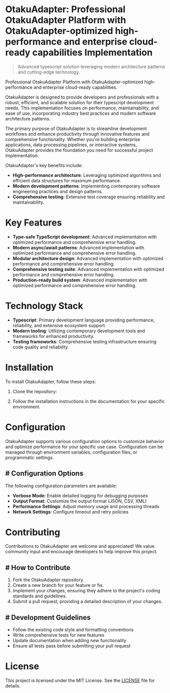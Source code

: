 <!-- fallback_OtakuAdapter_20251021171808_32672 -->

# OtakuAdapter: Professional OtakuAdapter Platform with OtakuAdapter-optimized high-performance and enterprise cloud-ready capabilities Implementation
> Advanced typescript solution leveraging modern architecture patterns and cutting-edge technology.

Professional OtakuAdapter Platform with OtakuAdapter-optimized high-performance and enterprise cloud-ready capabilities.

OtakuAdapter is designed to provide developers and professionals with a robust, efficient, and scalable solution for their typescript development needs. This implementation focuses on performance, maintainability, and ease of use, incorporating industry best practices and modern software architecture patterns.

The primary purpose of OtakuAdapter is to streamline development workflows and enhance productivity through innovative features and comprehensive functionality. Whether you're building enterprise applications, data processing pipelines, or interactive systems, OtakuAdapter provides the foundation you need for successful project implementation.

OtakuAdapter's key benefits include:

* **High-performance architecture**: Leveraging optimized algorithms and efficient data structures for maximum performance.
* **Modern development patterns**: Implementing contemporary software engineering practices and design patterns.
* **Comprehensive testing**: Extensive test coverage ensuring reliability and maintainability.

# Key Features

* **Type-safe TypeScript development**: Advanced implementation with optimized performance and comprehensive error handling.
* **Modern async/await patterns**: Advanced implementation with optimized performance and comprehensive error handling.
* **Modular architecture design**: Advanced implementation with optimized performance and comprehensive error handling.
* **Comprehensive testing suite**: Advanced implementation with optimized performance and comprehensive error handling.
* **Production-ready build system**: Advanced implementation with optimized performance and comprehensive error handling.

# Technology Stack

* **Typescript**: Primary development language providing performance, reliability, and extensive ecosystem support.
* **Modern tooling**: Utilizing contemporary development tools and frameworks for enhanced productivity.
* **Testing frameworks**: Comprehensive testing infrastructure ensuring code quality and reliability.

# Installation

To install OtakuAdapter, follow these steps:

1. Clone the repository:


2. Follow the installation instructions in the documentation for your specific environment.

# Configuration

OtakuAdapter supports various configuration options to customize behavior and optimize performance for your specific use case. Configuration can be managed through environment variables, configuration files, or programmatic settings.

## # Configuration Options

The following configuration parameters are available:

* **Verbose Mode**: Enable detailed logging for debugging purposes
* **Output Format**: Customize the output format (JSON, CSV, XML)
* **Performance Settings**: Adjust memory usage and processing threads
* **Network Settings**: Configure timeout and retry policies

# Contributing

Contributions to OtakuAdapter are welcome and appreciated! We value community input and encourage developers to help improve this project.

## # How to Contribute

1. Fork the OtakuAdapter repository.
2. Create a new branch for your feature or fix.
3. Implement your changes, ensuring they adhere to the project's coding standards and guidelines.
4. Submit a pull request, providing a detailed description of your changes.

## # Development Guidelines

* Follow the existing code style and formatting conventions
* Write comprehensive tests for new features
* Update documentation when adding new functionality
* Ensure all tests pass before submitting your pull request

# License

This project is licensed under the MIT License. See the [LICENSE](https://github.com/Hantan1080/OtakuAdapter/blob/main/LICENSE) file for details.
